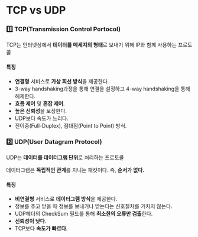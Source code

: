 # TCP vs UDP

### 1️⃣ TCP(Transmission Control Portocol)

TCP는 인터넷상에서 **데이터를 메세지의 형태**로 보내기 위해 IP와 함께 사용하는 프로토콜

#### 특징

- **연결형** 서비스로 **가상 회선 방식**을 제공한다.
- 3-way handshaking과정을 통해 연결을 설정하고 4-way handshaking을 통해 해제한다.
- **흐름 제어** 및 **혼잡 제어**.
- **높은 신뢰성**을 보장한다.
- UDP보다 속도가 느리다.
- 전이중(Full-Duplex), 점대점(Point to Point) 방식.



### 2️⃣ UDP(User Datagram Protocol)

UDP는 **데이터를 데이터그램 단위**로 처리하는 프로토콜

데이터그램은 **독립적인 관계**를 지니는 패킷이다. 즉, **순서가 없다.**

#### 특징

- **비연결형** 서비스로 **데이터그램 방식**을 제공한다.
- 정보를 주고 받을 때 정보를 보내거나 받는다는 신호절차를 거치지 않는다.
- UDP헤더의 CheckSum 필드를 통해 **최소한의 오류만 검출**한다.
- **신뢰성이 낮다**.
- TCP보다 **속도가 빠르다**.